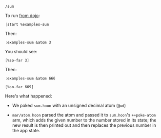 `/sum`

To run [from dojo]():

`|start %examples-sum`

Then:

`:examples-sum &atom 3`

You should see:

`[%so-far 3]`

Then:

`:examples-sum &atom 666`

`[%so-far 669]`

Here's what happened:

- We poked `sum.hoon` with an unsigned decimal atom (`@ud`)

- `mar/atom.hoon` parsed the atom and passed it to `sum.hoon`'s `++poke-atom` arm, which adds the given number to the number stored in its state; the new result is then printed out and then replaces the previous number in the app state.

